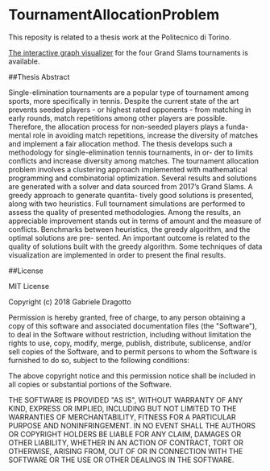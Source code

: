 # TournamentAllocationProblem

This reposity is related to a thesis work at the Politecnico di Torino.

[The interactive graph visualizer](https://gdragotto.github.io/TournamentAllocationProblem/#) for the four Grand Slams tournaments is available.

##Thesis Abstract

Single-elimination tournaments are a popular type of tournament among sports, more specifically in tennis. Despite the current state of the art prevents seeded players - or highest rated opponents - from matching in early rounds, match repetitions among other players are possible. Therefore, the allocation process for non-seeded players plays a funda- mental role in avoiding match repetitions, increase the diversity of matches and implement a fair allocation method.
The thesis develops such a methodology for single-elimination tennis tournaments, in or- der to limits conflicts and increase diversity among matches. The tournament allocation problem involves a clustering approach implemented with mathematical programming and combinatorial optimization. Several results and solutions are generated with a solver and data sourced from 2017’s Grand Slams. A greedy approach to generate quantita- tively good solutions is presented, along with two heuristics. Full tournament simulations are performed to assess the quality of presented methodologies. Among the results, an appreciable improvement stands out in terms of amount and the measure of conflicts. Benchmarks between heuristics, the greedy algorithm, and the optimal solutions are pre- sented. An important outcome is related to the quality of solutions built with the greedy algorithm. Some techniques of data visualization are implemented in order to present the final results.

##License

MIT License

Copyright (c) 2018 Gabriele Dragotto

Permission is hereby granted, free of charge, to any person obtaining a copy
of this software and associated documentation files (the "Software"), to deal
in the Software without restriction, including without limitation the rights
to use, copy, modify, merge, publish, distribute, sublicense, and/or sell
copies of the Software, and to permit persons to whom the Software is
furnished to do so, subject to the following conditions:

The above copyright notice and this permission notice shall be included in all
copies or substantial portions of the Software.

THE SOFTWARE IS PROVIDED "AS IS", WITHOUT WARRANTY OF ANY KIND, EXPRESS OR
IMPLIED, INCLUDING BUT NOT LIMITED TO THE WARRANTIES OF MERCHANTABILITY,
FITNESS FOR A PARTICULAR PURPOSE AND NONINFRINGEMENT. IN NO EVENT SHALL THE
AUTHORS OR COPYRIGHT HOLDERS BE LIABLE FOR ANY CLAIM, DAMAGES OR OTHER
LIABILITY, WHETHER IN AN ACTION OF CONTRACT, TORT OR OTHERWISE, ARISING FROM,
OUT OF OR IN CONNECTION WITH THE SOFTWARE OR THE USE OR OTHER DEALINGS IN THE
SOFTWARE.
